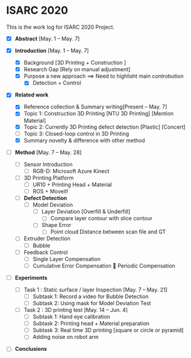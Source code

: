 # ISARC 2020

This is the work log for ISARC 2020 Project.

* [x] **Abstract**    [May. 1 – May. 7]

* [x] **Introduction** [May. 1 – May. 7]
  * [x] Background [3D Printing + Construction ]
  * [x] Research Gap [Rely on manual adjustment]
  * [x] Purpose a new approach ==> Need to highlisht main controbution 
       * [x] Detection + Control
 
* [x] **Related work**
  * [x] Reference collection & Summary writing[Present – May. 7]
  * [x] Topic 1: Construction 3D Printing [NTU 3D Printing] [Mention Material]
  * [x] Topic 2: Currently 3D Printing defect detection [Plastic] [Concert]
  * [ ] Topic 3: Closed-loop control in 3D Printing
  * [x] Summary novelty & difference with other method
  
* [ ] **Method** [May. 7 – May. 28]
  * [ ] Sensor Introduction
    * [ ] RGB-D: Microsoft Azure Kinect 
  * [ ] 3D Printing Platform 
    * [ ] UR10 + Printing Head + Material
    * [ ] ROS + Moveit!
  * [ ] **Defect Detection**
    * [ ] Model Deviation
      * [ ] Layer Deviation [Overfill & Underfill]
           * [ ] Compare layer contour with slice contour
      * [ ] Shape Error
           * [ ] Point cloud Distance between scan file and GT
  * [ ] Extruder Detection
    * [ ] Bubble
  * [ ] Feedback Control
    * [ ] Single Layer Compensation
    * [ ] Cumulative Error Compensation  Periodic Compensation
  
* [ ] **Experiments**
  * [ ] Task 1 : Static surface / layer Inspection [May. 7 – May. 21]
    * [ ] Subtask 1: Record a video for Bubble Detection
    * [ ] Subtask 2: Using mask for Model Deviation Test
  * [ ] Task 2 : 3D printing test [May. 14 – Jun. 4]
    * [ ] Subtask 1: Hand eye calibration
    * [ ] Subtask 2: Printing head + Material preparation
    * [ ] Subtask 3: Real time 3D printing  [square or circle or pyramid]
    * [ ] Adding noise on robot arm

* [ ] **Conclusions**
